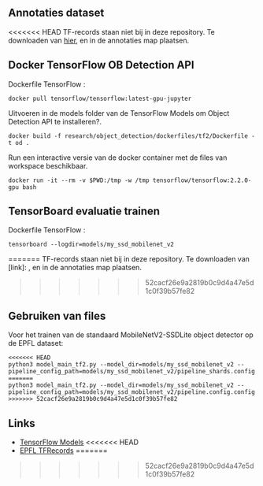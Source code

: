 
<!--- 
Hoofdtitel
==========

Requirements 
------------ 
<<<<<<< HEAD
Tensorflow 2.5
Python 3.8
Cuda 11.3
CuDNN = 8
=======
>>>>>>> 52cacf26e9a2819b0c9d4a47e5d1c0f39b57fe82

--->


Annotaties dataset
------------------
<<<<<<< HEAD
TF-records staan niet bij in deze repository. Te downloaden van [hier](https://drive.google.com/drive/folders/148Ss13RS61af6KCZPEoF1SHUKJAEiDz9?usp=sharing), en in de annotaties map plaatsen.



Docker TensorFlow OB Detection API
----------------------------------
Dockerfile TensorFlow :
```
docker pull tensorflow/tensorflow:latest-gpu-jupyter
```

Uitvoeren in de models folder van de TensorFlow Models om Object Detection API te installeren?.
```
docker build -f research/object_detection/dockerfiles/tf2/Dockerfile -t od .
```

Run een interactive versie van de docker container met de files van workspace beschikbaar.
```
docker run -it --rm -v $PWD:/tmp -w /tmp tensorflow/tensorflow:2.2.0-gpu bash
```

TensorBoard evaluatie trainen
----------------------------------
Dockerfile TensorFlow :
```
tensorboard --logdir=models/my_ssd_mobilenet_v2
```
=======
TF-records staan niet bij in deze repository. Te downloaden van [link]: , en in de annotaties map plaatsen.
>>>>>>> 52cacf26e9a2819b0c9d4a47e5d1c0f39b57fe82

Gebruiken van files
-------------------
Voor het trainen van de standaard MobileNetV2-SSDLite object detector op de EPFL dataset: 

```
<<<<<<< HEAD
python3 model_main_tf2.py --model_dir=models/my_ssd_mobilenet_v2 --pipeline_config_path=models/my_ssd_mobilenet_v2/pipeline_shards.config
=======
python3 model_main_tf2.py --model_dir=models/my_ssd_mobilenet_v2 --pipeline_config_path=models/my_ssd_mobilenet_v2/pipeline.config.config
>>>>>>> 52cacf26e9a2819b0c9d4a47e5d1c0f39b57fe82
```

Links
-----
* [TensorFlow Models](https://github.com/tensorflow/models)
<<<<<<< HEAD
* [EPFL TFRecords](https://drive.google.com/drive/folders/148Ss13RS61af6KCZPEoF1SHUKJAEiDz9?usp=sharing)
=======
>>>>>>> 52cacf26e9a2819b0c9d4a47e5d1c0f39b57fe82
